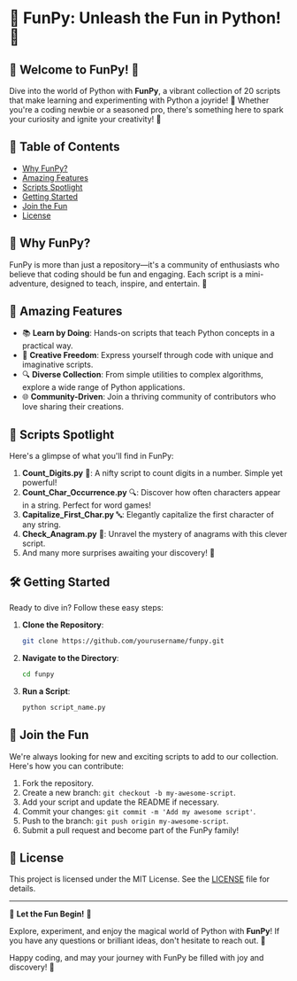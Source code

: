 
# 🎈 FunPy: Unleash the Fun in Python! 🎈

## 🚀 Welcome to FunPy! 🚀

Dive into the world of Python with **FunPy**, a vibrant collection of 20 scripts that make learning and experimenting with Python a joyride! 🎢 Whether you're a coding newbie or a seasoned pro, there's something here to spark your curiosity and ignite your creativity! 🌟

## 📜 Table of Contents

- [Why FunPy?](#why-funpy)
- [Amazing Features](#amazing-features)
- [Scripts Spotlight](#scripts-spotlight)
- [Getting Started](#getting-started)
- [Join the Fun](#join-the-fun)
- [License](#license)

## 🌈 Why FunPy?

FunPy is more than just a repository—it's a community of enthusiasts who believe that coding should be fun and engaging. Each script is a mini-adventure, designed to teach, inspire, and entertain. 🎉

## 🌟 Amazing Features

- 📚 **Learn by Doing**: Hands-on scripts that teach Python concepts in a practical way.
- 🎨 **Creative Freedom**: Express yourself through code with unique and imaginative scripts.
- 🔍 **Diverse Collection**: From simple utilities to complex algorithms, explore a wide range of Python applications.
- 🌐 **Community-Driven**: Join a thriving community of contributors who love sharing their creations.

## 📁 Scripts Spotlight

Here's a glimpse of what you'll find in FunPy:

1. **Count_Digits.py** 🔢: A nifty script to count digits in a number. Simple yet powerful!
2. **Count_Char_Occurrence.py** 🔍: Discover how often characters appear in a string. Perfect for word games!
3. **Capitalize_First_Char.py** 🔤: Elegantly capitalize the first character of any string.
4. **Check_Anagram.py** 🔄: Unravel the mystery of anagrams with this clever script.
5. And many more surprises awaiting your discovery! 🎁

## 🛠️ Getting Started

Ready to dive in? Follow these easy steps:

1. **Clone the Repository**:
   ```bash
   git clone https://github.com/yourusername/funpy.git
   ```
2. **Navigate to the Directory**:
   ```bash
   cd funpy
   ```
3. **Run a Script**:
   ```bash
   python script_name.py
   ```

## 🤝 Join the Fun

We're always looking for new and exciting scripts to add to our collection. Here's how you can contribute:

1. Fork the repository.
2. Create a new branch: `git checkout -b my-awesome-script`.
3. Add your script and update the README if necessary.
4. Commit your changes: `git commit -m 'Add my awesome script'`.
5. Push to the branch: `git push origin my-awesome-script`.
6. Submit a pull request and become part of the FunPy family!

## 📜 License

This project is licensed under the MIT License. See the [LICENSE](LICENSE) file for details.

---

🌟 **Let the Fun Begin!** 🌟

Explore, experiment, and enjoy the magical world of Python with **FunPy**! If you have any questions or brilliant ideas, don't hesitate to reach out. 📧

Happy coding, and may your journey with FunPy be filled with joy and discovery! 🌈
